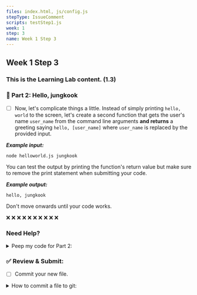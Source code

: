 ```yaml
---
files: index.html, js/config.js
stepType: IssueComment
scripts: testStep1.js
week: 1
step: 3
name: Week 1 Step 3
---
```


## Week 1 Step 3

### This is the Learning Lab content. (1.3)

### 👋 Part 2: Hello, jungkook

- [ ] Now, let's complicate things a little. Instead of simply printing `hello, world` to the screen, let's create a second function that gets the user's name `user_name` from the command line arguments **and returns** a greeting saying `hello, [user_name]` where `user_name` is replaced by the provided input.

***Example input:***
```
node helloworld.js jungkook
```

You can test the output by printing the function's return value but make sure to remove the print statement when submitting your code.

***Example output:***
```
hello, jungkook
```

Don't move onwards until your code works.

❌ ❌ ❌ ❌ ❌ ❌ ❌ ❌ ❌ ❌ 

### Need Help?

<details><summary>Peep my code for Part 2:</summary>
	
	function hello_2() {
		var name = process.argv[2];
		var greeting = "hello, " + name;
		return greeting;
	}

	hello_2();

</details>

### ✅ Review & Submit:

- [ ] Commit your new file.

<details><summary>How to commit a file to git:</summary>

1. `git branch` to check which branch you're in
2. `git pull` to pull any updates from the remote (online) repository (repo)
3. `git checkout w1s1` if you're in main, move to w1s1 for week 1 step 1 with (or the name of the branch you were editing in)
3. `git add file1.md file2.js` to add the files you were editing (change names file1.md and file2.js)
	* `git add .` will add all the changed files including all new ones (use this when you edit or add multiple files to save time)
4. `git commit -m "[your-commit-message]"` change [your-commit-message] to specifically what changes you are committing
	* make sure there are no errors in this step
	* if there are errors and you're not sure how to proceed, reach out to an instructor on the [Bit Project Discord](join.bitproject.org)
5. `git push` to push all changes to the remote repo

	![push changes](https://user-images.githubusercontent.com/28051494/109290907-180e4c00-77dd-11eb-93ba-cee576b24b2c.png)
6. go to the github website and check to see if it updated README.md with the changes you made on your computer